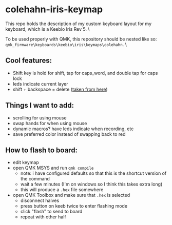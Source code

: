 # colehahn-iris-keymap

This repo holds the description of my custom keyboard layout for my keyboard, which is a Keebio Iris Rev 5. \

To be used properly with QMK, this repository should be nested like so: `qmk_firmware\keyboards\keebio\iris\keymaps\colehahn`. \

## Cool features:

- Shift key is hold for shift, tap for caps_word, and double tap for caps lock
- leds indicate current layer
- shift + backspace = delete ([taken from here](https://github.com/qmk/qmk_firmware/blob/master/docs/feature_advanced_keycodes.md#user-content-shift--backspace-for-delete-idshift-backspace-for-delete))

## Things I want to add:

- scrolling for using mouse
- swap hands for when using mouse
- dynamic macros? have leds indicate when recording, etc
- save preferred color instead of swapping back to red

## How to flash to board:

- edit keymap
- open QMK MSYS and run `qmk compile`
  - note: i have configured defaults so that this is the shortcut version of the command
  - wait a few minutes (I'm on windows so I think this takes extra long)
  - this will produce a `.hex` file somewhere
- open QMK Toolbox and make sure that `.hex` is selected
  - disconnect halves
  - press button on keeb twice to enter flashing mode
  - click "flash" to send to board
  - repeat with other half
